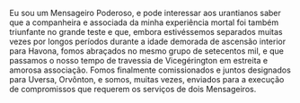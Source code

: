 ﻿Eu sou um Mensageiro Poderoso, e pode interessar aos urantianos saber que a companheira e associada da minha experiência mortal foi também triunfante no grande teste e que, embora estivéssemos separados muitas vezes por longos períodos durante a idade demorada de ascensão interior para Havona, fomos abraçados no mesmo grupo de setecentos mil, e que passamos o nosso tempo de travessia de Vicegérington em estreita e amorosa associação. Fomos finalmente comissionados e juntos designados para Uversa, Orvônton, e somos, muitas vezes, enviados  para a execução de compromissos que requerem os serviços de dois Mensageiros.